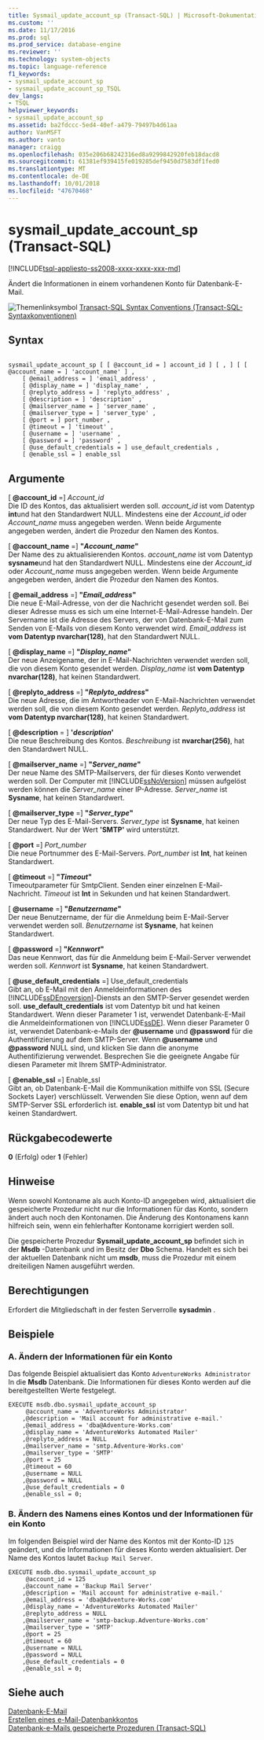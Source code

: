 ```yaml
---
title: Sysmail_update_account_sp (Transact-SQL) | Microsoft-Dokumentation
ms.custom: ''
ms.date: 11/17/2016
ms.prod: sql
ms.prod_service: database-engine
ms.reviewer: ''
ms.technology: system-objects
ms.topic: language-reference
f1_keywords:
- sysmail_update_account_sp
- sysmail_update_account_sp_TSQL
dev_langs:
- TSQL
helpviewer_keywords:
- sysmail_update_account_sp
ms.assetid: ba2fdccc-5ed4-40ef-a479-79497b4d61aa
author: VanMSFT
ms.author: vanto
manager: craigg
ms.openlocfilehash: 035e206b68242316ed8a9299842920feb18dacd8
ms.sourcegitcommit: 61381ef939415fe019285def9450d7583df1fed0
ms.translationtype: MT
ms.contentlocale: de-DE
ms.lasthandoff: 10/01/2018
ms.locfileid: "47670468"
---
```

# <a name="sysmailupdateaccountsp-transact-sql"></a>sysmail_update_account_sp (Transact-SQL)
[!INCLUDE[tsql-appliesto-ss2008-xxxx-xxxx-xxx-md](../../includes/tsql-appliesto-ss2008-xxxx-xxxx-xxx-md.md)]

  Ändert die Informationen in einem vorhandenen Konto für Datenbank-E-Mail.  
 
 
 ![Themenlinksymbol](../../database-engine/configure-windows/media/topic-link.gif "Topic link icon") [Transact-SQL Syntax Conventions (Transact-SQL-Syntaxkonventionen)](../../t-sql/language-elements/transact-sql-syntax-conventions-transact-sql.md)  
  
## <a name="syntax"></a>Syntax  
  
```  
  
sysmail_update_account_sp [ [ @account_id = ] account_id ] [ , ] [ [ @account_name = ] 'account_name' ] ,  
    [ @email_address = ] 'email_address' ,   
    [ @display_name = ] 'display_name' ,   
    [ @replyto_address = ] 'replyto_address' ,  
    [ @description = ] 'description' ,   
    [ @mailserver_name = ] 'server_name' ,   
    [ @mailserver_type = ] 'server_type' ,   
    [ @port = ] port_number ,   
    [ @timeout = ] 'timeout' ,  
    [ @username = ] 'username' ,  
    [ @password = ] 'password' ,  
    [ @use_default_credentials = ] use_default_credentials ,  
    [ @enable_ssl = ] enable_ssl   
```  
  
## <a name="arguments"></a>Argumente  
 [ **@account_id** =] *Account_id*  
 Die ID des Kontos, das aktualisiert werden soll. *account_id* ist vom Datentyp **int**und hat den Standardwert NULL. Mindestens eine der *Account_id* oder *Account_name* muss angegeben werden. Wenn beide Argumente angegeben werden, ändert die Prozedur den Namen des Kontos.  
  
 [ **@account_name** =] **"***Account_name***"**  
 Der Name des zu aktualisierenden Kontos. *account_name* ist vom Datentyp **sysname**und hat den Standardwert NULL. Mindestens eine der *Account_id* oder *Account_name* muss angegeben werden. Wenn beide Argumente angegeben werden, ändert die Prozedur den Namen des Kontos.  
  
 [ **@email_address** =] **"***Email_address***"**  
 Die neue E-Mail-Adresse, von der die Nachricht gesendet werden soll. Bei dieser Adresse muss es sich um eine Internet-E-Mail-Adresse handeln. Der Servername ist die Adresse des Servers, der von Datenbank-E-Mail zum Senden von E-Mails von diesem Konto verwendet wird. *Email_address* ist **vom Datentyp nvarchar(128)**, hat den Standardwert NULL.  
  
 [ **@display_name** =] **"***Display_name***"**  
 Der neue Anzeigename, der in E-Mail-Nachrichten verwendet werden soll, die von diesem Konto gesendet werden. *Display_name* ist **vom Datentyp nvarchar(128)**, hat keinen Standardwert.  
  
 [ **@replyto_address** =] **"***Replyto_address***"**  
 Die neue Adresse, die im Antwortheader von E-Mail-Nachrichten verwendet werden soll, die von diesem Konto gesendet werden. *Replyto_address* ist **vom Datentyp nvarchar(128)**, hat keinen Standardwert.  
  
 [ **@description** = ] **'***description***'**  
 Die neue Beschreibung des Kontos. *Beschreibung* ist **nvarchar(256)**, hat den Standardwert NULL.  
  
 [ **@mailserver_name** =] **"***Server_name***"**  
 Der neue Name des SMTP-Mailservers, der für dieses Konto verwendet werden soll. Der Computer mit [!INCLUDE[ssNoVersion](../../includes/ssnoversion-md.md)] müssen aufgelöst werden können die *Server_name* einer IP-Adresse. *Server_name* ist **Sysname**, hat keinen Standardwert.  
  
 [ **@mailserver_type** =] **"***Server_type***"**  
 Der neue Typ des E-Mail-Servers. *Server_type* ist **Sysname**, hat keinen Standardwert. Nur der Wert **'SMTP'** wird unterstützt.  
  
 [ **@port** =] *Port_number*  
 Die neue Portnummer des E-Mail-Servers. *Port_number* ist **Int**, hat keinen Standardwert.  
  
 [ **@timeout** =] **"***Timeout***"**  
 Timeoutparameter für SmtpClient. Senden einer einzelnen E-Mail-Nachricht. *Timeout* ist **Int** in Sekunden und hat keinen Standardwert.  
  
 [ **@username** =] **"***Benutzername***"**  
 Der neue Benutzername, der für die Anmeldung beim E-Mail-Server verwendet werden soll. *Benutzername* ist **Sysname**, hat keinen Standardwert.  
  
 [ **@password** =] **"***Kennwort***"**  
 Das neue Kennwort, das für die Anmeldung beim E-Mail-Server verwendet werden soll. *Kennwort* ist **Sysname**, hat keinen Standardwert.  
  
 [ **@use_default_credentials** =] Use_default_credentials  
 Gibt an, ob E-Mail mit den Anmeldeinformationen des [!INCLUDE[ssDEnoversion](../../includes/ssdenoversion-md.md)]-Diensts an den SMTP-Server gesendet werden soll. **use_default_credentials** ist vom Datentyp bit und hat keinen Standardwert. Wenn dieser Parameter 1 ist, verwendet Datenbank-E-Mail die Anmeldeinformationen von [!INCLUDE[ssDE](../../includes/ssde-md.md)]. Wenn dieser Parameter 0 ist, verwendet Datenbank-e-Mails der **@username** und **@password** für die Authentifizierung auf dem SMTP-Server. Wenn **@username** und **@password** NULL sind, und klicken Sie dann die anonyme Authentifizierung verwendet. Besprechen Sie die geeignete Angabe für diesen Parameter mit Ihrem SMTP-Administrator.  
  
 [ **@enable_ssl** =] Enable_ssl  
 Gibt an, ob Datenbank-E-Mail die Kommunikation mithilfe von SSL (Secure Sockets Layer) verschlüsselt. Verwenden Sie diese Option, wenn auf dem SMTP-Server SSL erforderlich ist. **enable_ssl** ist vom Datentyp bit und hat keinen Standardwert.  
  
## <a name="return-code-values"></a>Rückgabecodewerte  
 **0** (Erfolg) oder **1** (Fehler)  
  
## <a name="remarks"></a>Hinweise  
 Wenn sowohl Kontoname als auch Konto-ID angegeben wird, aktualisiert die gespeicherte Prozedur nicht nur die Informationen für das Konto, sondern ändert auch noch den Kontonamen. Die Änderung des Kontonamens kann hilfreich sein, wenn ein fehlerhafter Kontoname korrigiert werden soll.  
  
 Die gespeicherte Prozedur **Sysmail_update_account_sp** befindet sich in der **Msdb** -Datenbank und im Besitz der **Dbo** Schema. Handelt es sich bei der aktuellen Datenbank nicht um **msdb**, muss die Prozedur mit einem dreiteiligen Namen ausgeführt werden.  
  
## <a name="permissions"></a>Berechtigungen  
 Erfordert die Mitgliedschaft in der festen Serverrolle **sysadmin** .  
  
## <a name="examples"></a>Beispiele  
  
### <a name="a-changing-the-information-for-an-account"></a>A. Ändern der Informationen für ein Konto  
 Das folgende Beispiel aktualisiert das Konto `AdventureWorks Administrator` In die **Msdb** Datenbank. Die Informationen für dieses Konto werden auf die bereitgestellten Werte festgelegt.  
  
```  
EXECUTE msdb.dbo.sysmail_update_account_sp  
     @account_name = 'AdventureWorks Administrator'  
    ,@description = 'Mail account for administrative e-mail.'  
    ,@email_address = 'dba@Adventure-Works.com'  
    ,@display_name = 'AdventureWorks Automated Mailer'  
    ,@replyto_address = NULL  
    ,@mailserver_name = 'smtp.Adventure-Works.com'  
    ,@mailserver_type = 'SMTP'  
    ,@port = 25  
    ,@timeout = 60  
    ,@username = NULL  
    ,@password = NULL  
    ,@use_default_credentials = 0  
    ,@enable_ssl = 0;  
```  
  
### <a name="b-changing-the-name-of-an-account-and-the-information-for-an-account"></a>B. Ändern des Namens eines Kontos und der Informationen für ein Konto  
 Im folgenden Beispiel wird der Name des Kontos mit der Konto-ID `125` geändert, und die Informationen für dieses Konto werden aktualisiert. Der Name des Kontos lautet `Backup Mail Server`.  
  
```  
EXECUTE msdb.dbo.sysmail_update_account_sp  
     @account_id = 125  
    ,@account_name = 'Backup Mail Server'  
    ,@description = 'Mail account for administrative e-mail.'  
    ,@email_address = 'dba@Adventure-Works.com'  
    ,@display_name = 'AdventureWorks Automated Mailer'  
    ,@replyto_address = NULL  
    ,@mailserver_name = 'smtp-backup.Adventure-Works.com'  
    ,@mailserver_type = 'SMTP'  
    ,@port = 25  
    ,@timeout = 60  
    ,@username = NULL  
    ,@password = NULL  
    ,@use_default_credentials = 0  
    ,@enable_ssl = 0;  
```  
  
## <a name="see-also"></a>Siehe auch  
 [Datenbank-E-Mail](../../relational-databases/database-mail/database-mail.md)   
 [Erstellen eines e-Mail-Datenbankkontos](../../relational-databases/database-mail/create-a-database-mail-account.md)   
 [Datenbank-e-Mails gespeicherte Prozeduren &#40;Transact-SQL&#41;](../../relational-databases/system-stored-procedures/database-mail-stored-procedures-transact-sql.md)  
  
  
